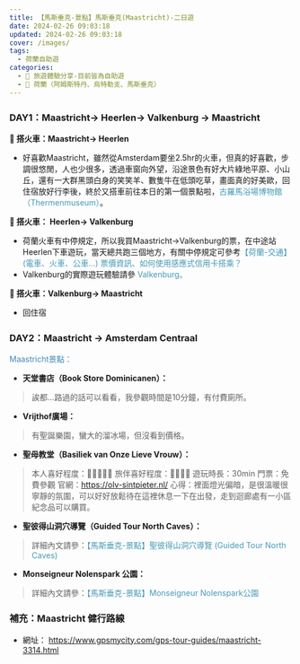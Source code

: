 ```yaml
---
title: 【馬斯垂克-景點】馬斯垂克(Maastricht)-二日遊
date: 2024-02-26 09:03:18
updated: 2024-02-26 09:03:18
cover: /images/
tags:
  - 荷蘭自助遊
categories: 
  - 🌴 旅遊體驗分享-目前皆為自助遊
  - 🥥 荷蘭（阿姆斯特丹、烏特勒支、馬斯垂克）
---
```

<!-- more -->
### DAY1：Maastricht-> Heerlen-> Valkenburg -> Maastricht
**🚄 搭火車：Maastricht-> Heerlen**
+ 好喜歡Maastricht，雖然從Amsterdam要坐2.5hr的火車，但真的好喜歡，步調很悠閒，人也少很多，透過車窗向外望，沿途景色有好大片綠地平原、小山丘，還有一大群黑頭白身的笑笑羊、數隻牛在低頭吃草，畫面真的好美歐，回住宿放好行李後，終於又搭車前往本日的第一個景點啦，<font color=#4599B6>古羅馬浴場博物館（Thermenmuseum）</font>。

**🚄 搭火車： Heerlen-> Valkenburg**
+ 荷蘭火車有中停規定，所以我買Maastricht->Valkenburg的票，在中途站Heerlen下車遊玩，當天總共跑三個地方，有關中停規定可參考<font color=#4599B6>【荷蘭-交通】(電車、火車、公車...) 票價資訊、如何使用感應式信用卡搭乘？</font>
+ Valkenburg的實際遊玩體驗請參<font color=#4599B6> Valkenburg。</font>

**🚄 搭火車：Valkenburg-> Maastricht**
+ 回住宿

### DAY2：Maastricht -> Amsterdam Centraal
<font color=#4287B5>Maastricht景點：</font>
+ **天堂書店（Book Store Dominicanen）：**
>誒都…路過的話可以看看，我參觀時間是10分鐘，有付費廁所。

+ **Vrijthof廣場：**
>有聖誕樂園，蠻大的溜冰場，但沒看到價格。

+ **聖母教堂（Basiliek van Onze Lieve Vrouw）：**
>本人喜好程度：🌝🌝🌝🌝🌛 旅伴喜好程度：🌝🌝🌝🌝
>遊玩時長：30min
>門票：免費參觀
>官網：https://olv-sintpieter.nl/
>心得：裡面燈光偏暗，是很溫暖很寧靜的氛圍，可以好好放鬆待在這裡休息一下在出發，走到迴廊處有一小區紀念品可以購買。

+ **聖彼得山洞穴導覽（Guided Tour North Caves）：**
>詳細內文請參：<font color=#4599B6>【馬斯垂克-景點】聖彼得山洞穴導覽 (Guided Tour North Caves)</font>

+ **Monseigneur Nolenspark 公園：**
>詳細內文請參：<font color=#4599B6>【馬斯垂克-景點】Monseigneur Nolenspark公園</font>

### 補充：Maastricht 健行路線
+ 網址：
https://www.gpsmycity.com/gps-tour-guides/maastricht-3314.html

